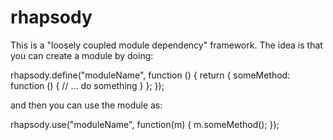 rhapsody
========

This is a "loosely coupled module dependency" framework. The idea is that you can create a module by doing:

rhapsody.define("moduleName", function () {
    return {
        someMethod: function () {
           //  ... do something
        }
    };
});


and then you can use the module as:

rhapsody.use("moduleName", function(m) {
  m.someMethod();
});


